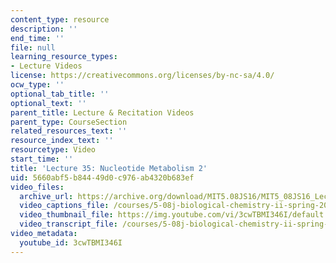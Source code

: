 ```yaml
---
content_type: resource
description: ''
end_time: ''
file: null
learning_resource_types:
- Lecture Videos
license: https://creativecommons.org/licenses/by-nc-sa/4.0/
ocw_type: ''
optional_tab_title: ''
optional_text: ''
parent_title: Lecture & Recitation Videos
parent_type: CourseSection
related_resources_text: ''
resource_index_text: ''
resourcetype: Video
start_time: ''
title: 'Lecture 35: Nucleotide Metabolism 2'
uid: 5660abf5-b844-49d0-c976-ab4320b683ef
video_files:
  archive_url: https://archive.org/download/MIT5.08JS16/MIT5_08JS16_Lecture_35_300k.mp4
  video_captions_file: /courses/5-08j-biological-chemistry-ii-spring-2016/af0b5a6ccb9e5b2091b00817e1d74a30_3cwTBMI346I.vtt
  video_thumbnail_file: https://img.youtube.com/vi/3cwTBMI346I/default.jpg
  video_transcript_file: /courses/5-08j-biological-chemistry-ii-spring-2016/42963363ba6c896e9c72304db5511a40_3cwTBMI346I.pdf
video_metadata:
  youtube_id: 3cwTBMI346I
---
```


